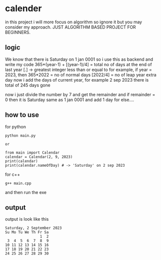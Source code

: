 # calender

in this project i will  more focus on algorithm so ignore it but you may consider my approach.
JUST ALGORITHM BASED PROJECT FOR BEGINNERS.

## logic
We know that there is Saturday on 1 jan 0001 so i use this as backend and write my code
365*(year-1) + [(year-1)/4] = total no of days at the end of last year                [.] -> greatest integer less than or equal to
for example, 
    if year = 2023, then
    365*2022 = no of normal days
    [2022/4] = no of leap year extra day
now i add the days of current year, for example 2 sep 2023 there is total of 245 days gone

now i just divide the number by 7 and get the remainder and if remainder = 0 then it is Saturday same as 1 jan 0001
and add 1 day for else....

## how to use
for python
```
python main.py

or

from main import Calendar
calendar = Calendar(2, 9, 2023)
print(calendar)
print(calendar.nameOfDay) # -> 'Saturday' on 2 sep 2023
```
for c++
```
g++ main.cpp
```
and then run the exe

## output
output is look like this
```
Saturday, 2 September 2023
Su Mo Tu We Th Fr Sa
                1  2
 3  4  5  6  7  8  9
10 11 12 13 14 15 16
17 18 19 20 21 22 23
24 25 26 27 28 29 30
```
